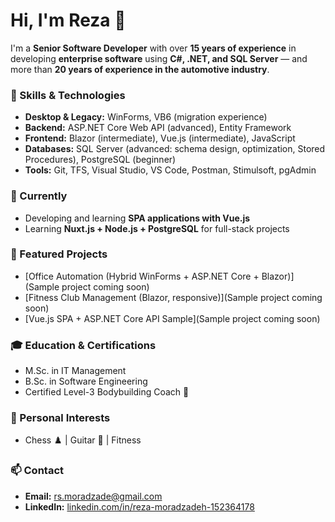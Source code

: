 # Hi, I'm Reza 👋  

I'm a **Senior Software Developer** with over **15 years of experience** in developing **enterprise software** using **C#, .NET, and SQL Server** — and more than **20 years of experience in the automotive industry**.  

### 🔧 Skills & Technologies  
- **Desktop & Legacy:** WinForms, VB6 (migration experience)  
- **Backend:** ASP.NET Core Web API (advanced), Entity Framework  
- **Frontend:** Blazor (intermediate), Vue.js (intermediate), JavaScript  
- **Databases:** SQL Server (advanced: schema design, optimization, Stored Procedures), PostgreSQL (beginner)  
- **Tools:** Git, TFS, Visual Studio, VS Code, Postman, Stimulsoft, pgAdmin  

### 🚀 Currently  
- Developing and learning **SPA applications with Vue.js**  
- Learning **Nuxt.js + Node.js + PostgreSQL** for full-stack projects  

### 📂 Featured Projects  
- [Office Automation (Hybrid WinForms + ASP.NET Core + Blazor)](Sample project coming soon)  
- [Fitness Club Management (Blazor, responsive)](Sample project coming soon)  
- [Vue.js SPA + ASP.NET Core API Sample](Sample project coming soon)  

### 🎓 Education & Certifications  
- M.Sc. in IT Management  
- B.Sc. in Software Engineering  
- Certified Level-3 Bodybuilding Coach 💪  

### 📌 Personal Interests  
- Chess ♟️ | Guitar 🎸 | Fitness  

### 📫 Contact  
- **Email:** rs.moradzade@gmail.com  
- **LinkedIn:** [linkedin.com/in/reza-moradzadeh-152364178](https://www.linkedin.com/in/reza-moradzadeh-152364178)  
